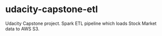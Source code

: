 # udacity-capstone-etl
Udacity Capstone project. Spark ETL pipeline which loads Stock Market data to AWS S3.
